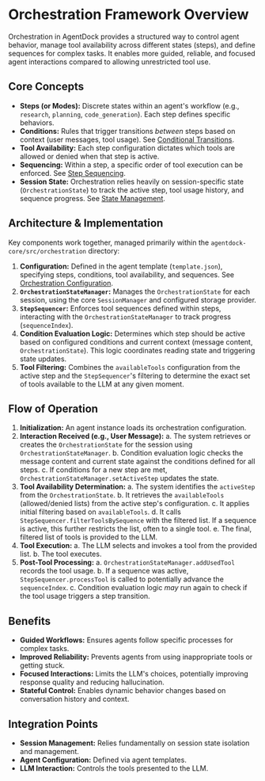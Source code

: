 # Orchestration Framework Overview

Orchestration in AgentDock provides a structured way to control agent behavior, manage tool availability across different states (steps), and define sequences for complex tasks. It enables more guided, reliable, and focused agent interactions compared to allowing unrestricted tool use.

## Core Concepts

- **Steps (or Modes):** Discrete states within an agent's workflow (e.g., `research`, `planning`, `code_generation`). Each step defines specific behaviors.
- **Conditions:** Rules that trigger transitions _between_ steps based on context (user messages, tool usage). See [Conditional Transitions](./conditional-transitions.md).
- **Tool Availability:** Each step configuration dictates which tools are allowed or denied when that step is active.
- **Sequencing:** Within a step, a specific order of tool execution can be enforced. See [Step Sequencing](./step-sequencing.md).
- **Session State:** Orchestration relies heavily on session-specific state (`OrchestrationState`) to track the active step, tool usage history, and sequence progress. See [State Management](./state-management.md).

## Architecture & Implementation

Key components work together, managed primarily within the `agentdock-core/src/orchestration` directory:

1.  **Configuration:** Defined in the agent template (`template.json`), specifying steps, conditions, tool availability, and sequences. See [Orchestration Configuration](./orchestration-config.md).
2.  **`OrchestrationStateManager`:** Manages the `OrchestrationState` for each session, using the core `SessionManager` and configured storage provider.
3.  **`StepSequencer`:** Enforces tool sequences defined within steps, interacting with the `OrchestrationStateManager` to track progress (`sequenceIndex`).
4.  **Condition Evaluation Logic:** Determines which step should be active based on configured conditions and current context (message content, `OrchestrationState`). This logic coordinates reading state and triggering state updates.
5.  **Tool Filtering:** Combines the `availableTools` configuration from the active step and the `StepSequencer`'s filtering to determine the exact set of tools available to the LLM at any given moment.

## Flow of Operation

1.  **Initialization:** An agent instance loads its orchestration configuration.
2.  **Interaction Received (e.g., User Message):**
    a. The system retrieves or creates the `OrchestrationState` for the session using `OrchestrationStateManager`.
    b. Condition evaluation logic checks the message content and current state against the conditions defined for all steps.
    c. If conditions for a new step are met, `OrchestrationStateManager.setActiveStep` updates the state.
3.  **Tool Availability Determination:**
    a. The system identifies the `activeStep` from the `OrchestrationState`.
    b. It retrieves the `availableTools` (allowed/denied lists) from the active step's configuration.
    c. It applies initial filtering based on `availableTools`.
    d. It calls `StepSequencer.filterToolsBySequence` with the filtered list. If a sequence is active, this further restricts the list, often to a single tool.
    e. The final, filtered list of tools is provided to the LLM.
4.  **Tool Execution:**
    a. The LLM selects and invokes a tool from the provided list.
    b. The tool executes.
5.  **Post-Tool Processing:**
    a. `OrchestrationStateManager.addUsedTool` records the tool usage.
    b. If a sequence was active, `StepSequencer.processTool` is called to potentially advance the `sequenceIndex`.
    c. Condition evaluation logic _may_ run again to check if the tool usage triggers a step transition.

## Benefits

- **Guided Workflows:** Ensures agents follow specific processes for complex tasks.
- **Improved Reliability:** Prevents agents from using inappropriate tools or getting stuck.
- **Focused Interactions:** Limits the LLM's choices, potentially improving response quality and reducing hallucination.
- **Stateful Control:** Enables dynamic behavior changes based on conversation history and context.

## Integration Points

- **Session Management:** Relies fundamentally on session state isolation and management.
- **Agent Configuration:** Defined via agent templates.
- **LLM Interaction:** Controls the tools presented to the LLM.
